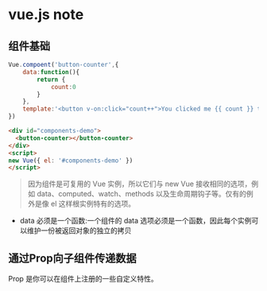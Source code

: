 # vue.js note

## 组件基础

```js
Vue.compoent('button-counter',{
    data:function(){
        return {
            count:0
        }
    },
    template:'<button v-on:click="count++">You clicked me {{ count }} times.</button>'
})
```

```html
<div id="components-demo">
  <button-counter></button-counter>
</div>
<script>
new Vue({ el: '#components-demo' })
</script>
```

>因为组件是可复用的 Vue 实例，所以它们与 new Vue 接收相同的选项，例如 data、computed、watch、methods 以及生命周期钩子等。仅有的例外是像 el 这样根实例特有的选项。

- data 必须是一个函数:一个组件的 data 选项必须是一个函数，因此每个实例可以维护一份被返回对象的独立的拷贝

## 通过Prop向子组件传递数据

Prop 是你可以在组件上注册的一些自定义特性。
